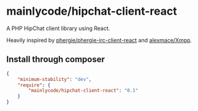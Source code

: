 mainlycode/hipchat-client-react
===============================
A PHP HipChat client library using React.

Heavily inspired by [phergie/phergie-irc-client-react](https://github.com/phergie/phergie-irc-client-react) and [alexmace/Xmpp](https://github.com/alexmace/Xmpp).

## Install through composer
```JSON
{
    "minimum-stability": "dev",
    "require": {
        "mainlycode/hipchat-client-react": "0.1"
    }
}
```
